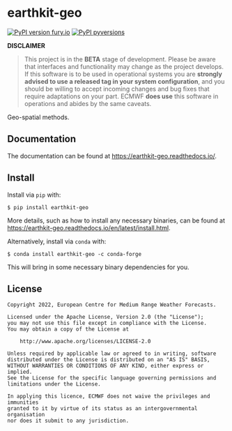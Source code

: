 # earthkit-geo

[![PyPI version fury.io](https://badge.fury.io/py/earthkit-geo.svg)](https://pypi.python.org/pypi/earthkit-geo/)
[![PyPI pyversions](https://img.shields.io/pypi/pyversions/earthkit-geo.svg)](https://pypi.python.org/pypi/earthkit-geo/)

**DISCLAIMER**

> This project is in the **BETA** stage of development. Please be aware that interfaces and functionality may change as the project develops. If this software is to be used in operational systems you are **strongly advised to use a released tag in your system configuration**, and you should be willing to accept incoming changes and bug fixes that require adaptations on your part. ECMWF **does use** this software in operations and abides by the same caveats.

Geo-spatial methods.

## Documentation

The documentation can be found at https://earthkit-geo.readthedocs.io/.

## Install

Install via `pip` with:

```
$ pip install earthkit-geo
```

More details, such as how to install any necessary binaries, can be found  at https://earthkit-geo.readthedocs.io/en/latest/install.html.

Alternatively, install via `conda` with:

```
$ conda install earthkit-geo -c conda-forge
```

This will bring in some necessary binary dependencies for you.

## License

```
Copyright 2022, European Centre for Medium Range Weather Forecasts.

Licensed under the Apache License, Version 2.0 (the "License");
you may not use this file except in compliance with the License.
You may obtain a copy of the License at

    http://www.apache.org/licenses/LICENSE-2.0

Unless required by applicable law or agreed to in writing, software
distributed under the License is distributed on an "AS IS" BASIS,
WITHOUT WARRANTIES OR CONDITIONS OF ANY KIND, either express or implied.
See the License for the specific language governing permissions and
limitations under the License.

In applying this licence, ECMWF does not waive the privileges and immunities
granted to it by virtue of its status as an intergovernmental organisation
nor does it submit to any jurisdiction.
```
